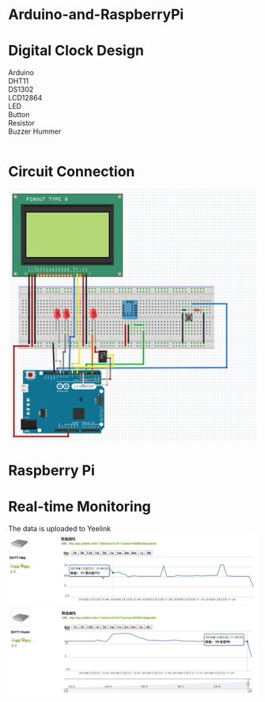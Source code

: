 # Arduino-and-RaspberryPi<br>
# Digital Clock Design<br>
Arduino<br>
DHT11<br>
DS1302<br>
LCD12864<br>
LED<br>
Button<br>
Resistor<br>
Buzzer Hummer<br><br>

# Circuit Connection<br>
<img src="circuit connection.png">
<br>

# Raspberry Pi<br>
# Real-time Monitoring<br>
The data is uploaded to Yeelink<br>
<img src="temp.png"><br>
<img src="humidity.png"><br>



